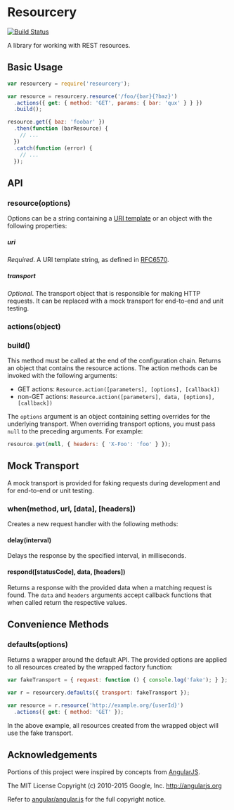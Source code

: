# Resourcery

[![Build Status](https://travis-ci.org/aarmour/resourcery.svg)](https://travis-ci.org/aarmour/resourcery)

A library for working with REST resources.

## Basic Usage

```js
var resourcery = require('resourcery');

var resource = resourcery.resource('/foo/{bar}{?baz}')
  .actions({ get: { method: 'GET', params: { bar: 'qux' } } })
  .build();

resource.get({ baz: 'foobar' })
  .then(function (barResource) {
    // ...
  })
  .catch(function (error) {
    // ...
  });
```

## API

### resource(options)

Options can be a string containing a [URI template](https://tools.ietf.org/html/rfc6570) or an object with the following properties:

##### uri

*Required*. A URI template string, as defined in [RFC6570](https://tools.ietf.org/html/rfc6570).

##### transport

*Optional*. The transport object that is responsible for making HTTP requests. It can be replaced with a mock transport for end-to-end and unit testing.

### actions(object)

### build()

This method must be called at the end of the configuration chain. Returns an object that contains the resource actions. The action methods can be invoked with the following arguments:

* GET actions: `Resource.action([parameters], [options], [callback])`
* non-GET actions: `Resource.action([parameters], data, [options], [callback])`

The `options` argument is an object containing setting overrides for the underlying transport. When overriding transport options, you must pass `null` to the preceding arguments. For example:

```js
resource.get(null, { headers: { 'X-Foo': 'foo' } });
```

## Mock Transport

A mock transport is provided for faking requests during development and for end-to-end or unit testing.

### when(method, url, [data], [headers])

Creates a new request handler with the following methods:

#### delay(interval)

Delays the response by the specified interval, in milliseconds.

#### respond([statusCode], data, [headers])

Returns a response with the provided data when a matching request is found. The `data` and `headers` arguments accept callback functions that when called return the respective values.

## Convenience Methods

### defaults(options)

Returns a wrapper around the default API. The provided options are applied to all resources created by the wrapped factory function:

```js
var fakeTransport = { request: function () { console.log('fake'); } };

var r = resourcery.defaults({ transport: fakeTransport });

var resource = r.resource('http://example.org/{userId}')
  .actions({ get: { method: 'GET' });
```

In the above example, all resources created from the wrapped object will use the fake transport.

## Acknowledgements

Portions of this project were inspired by concepts from [AngularJS](https://github.com/angular/angular.js).

The MIT License
Copyright (c) 2010-2015 Google, Inc. http://angularjs.org

Refer to [angular/angular.js](https://github.com/angular/angular.js/blob/master/LICENSE) for the full copyright notice.
